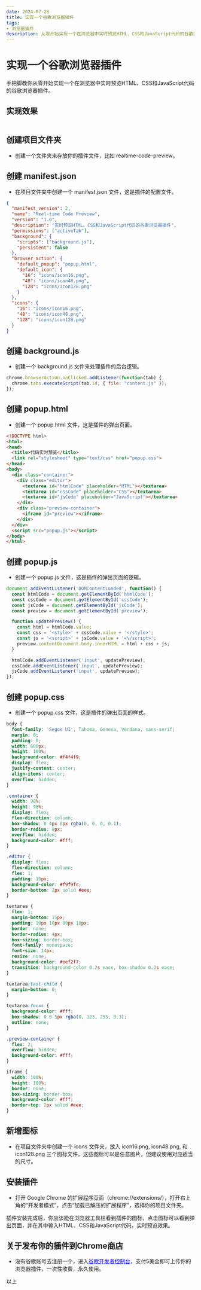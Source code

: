```yaml
---
date: 2024-07-28
title: 实现一个谷歌浏览器插件
tags:
- 浏览器插件
description: 从零开始实现一个在浏览器中实时预览HTML、CSS和JavaScript代码的谷歌浏览器插件。
---
```


# **实现一个谷歌浏览器插件**

手把脚教你从零开始实现一个在浏览器中实时预览HTML、CSS和JavaScript代码的谷歌浏览器插件。

## **实现效果**

<a data-fancybox="gallery" href="https://ice.frostsky.com/2024/07/31/54fa1b8815c6c7ca7071d7aa3e5b49a4.png" data-caption="谷歌浏览器插件">
<img v-lazy="'https://ice.frostsky.com/2024/07/31/54fa1b8815c6c7ca7071d7aa3e5b49a4.png'"/>
</a>

## **创建项目文件夹**

* 创建一个文件夹来存放你的插件文件，比如 realtime-code-preview。

## **创建 manifest.json**

* 在项目文件夹中创建一个 manifest.json 文件，这是插件的配置文件。

```json
{
  "manifest_version": 2,
  "name": "Real-time Code Preview",
  "version": "1.0",
  "description": "实时预览HTML、CSS和JavaScript代码的谷歌浏览器插件",
  "permissions": ["activeTab"],
  "background": {
    "scripts": ["background.js"],
    "persistent": false
  },
  "browser_action": {
    "default_popup": "popup.html",
    "default_icon": {
      "16": "icons/icon16.png",
      "48": "icons/icon48.png",
      "128": "icons/icon128.png"
    }
  },
  "icons": {
    "16": "icons/icon16.png",
    "48": "icons/icon48.png",
    "128": "icons/icon128.png"
  }
}
```

## **创建 background.js**

* 创建一个 background.js 文件来处理插件的后台逻辑。

```javascript
chrome.browserAction.onClicked.addListener(function(tab) {
  chrome.tabs.executeScript(tab.id, { file: "content.js" });
});
```

## **创建 popup.html**

* 创建一个 popup.html 文件，这是插件的弹出页面。

```html
<!DOCTYPE html>
<html>
<head>
  <title>代码实时预览</title>
  <link rel="stylesheet" type="text/css" href="popup.css">
</head>
<body>
  <div class="container">
    <div class="editor">
      <textarea id="htmlCode" placeholder="HTML"></textarea>
      <textarea id="cssCode" placeholder="CSS"></textarea>
      <textarea id="jsCode" placeholder="JavaScript"></textarea>
    </div>
    <div class="preview-container">
      <iframe id="preview"></iframe>
    </div>
  </div>
  <script src="popup.js"></script>
</body>
</html>
```

## **创建 popup.js**

* 创建一个 popup.js 文件，这是插件的弹出页面的逻辑。

```javascript
document.addEventListener('DOMContentLoaded', function() {
  const htmlCode = document.getElementById('htmlCode');
  const cssCode = document.getElementById('cssCode');
  const jsCode = document.getElementById('jsCode');
  const preview = document.getElementById('preview');

  function updatePreview() {
    const html = htmlCode.value;
    const css = '<style>' + cssCode.value + '</style>';
    const js = '<script>' + jsCode.value + '<\/script>';
    preview.contentDocument.body.innerHTML = html + css + js;
  }

  htmlCode.addEventListener('input', updatePreview);
  cssCode.addEventListener('input', updatePreview);
  jsCode.addEventListener('input', updatePreview);
});
```

## **创建 popup.css**

* 创建一个 popup.css 文件，这是插件的弹出页面的样式。
```css
body {
  font-family: 'Segoe UI', Tahoma, Geneva, Verdana, sans-serif;
  margin: 0;
  padding: 0;
  width: 600px;
  height: 100%;
  background-color: #f4f4f9;
  display: flex;
  justify-content: center;
  align-items: center;
  overflow: hidden;
}

.container {
  width: 98%;
  height: 98%;
  display: flex;
  flex-direction: column;
  box-shadow: 0 4px 8px rgba(0, 0, 0, 0.1);
  border-radius: 8px;
  overflow: hidden;
  background-color: #fff;
}

.editor {
  display: flex;
  flex-direction: column;
  flex: 1;
  padding: 10px;
  background-color: #f9f9fc;
  border-bottom: 2px solid #eee;
}

textarea {
  flex: 1;
  margin-bottom: 15px;
  padding: 10px 10px 80px 10px;
  border: none;
  border-radius: 4px;
  box-sizing: border-box;
  font-family: monospace;
  font-size: 14px;
  resize: none;
  background-color: #eef2f7;
  transition: background-color 0.2s ease, box-shadow 0.2s ease;
}

textarea:last-child {
  margin-bottom: 0;
}

textarea:focus {
  background-color: #fff;
  box-shadow: 0 0 5px rgba(0, 123, 255, 0.3);
  outline: none;
}

.preview-container {
  flex: 2;
  overflow: hidden;
  background-color: #fff;
}

iframe {
  width: 100%;
  height: 100%;
  border: none;
  box-sizing: border-box;
  background-color: #fff;
  border-top: 2px solid #eee;
}
```

## **新增图标**

* 在项目文件夹中创建一个 icons 文件夹，放入 icon16.png, icon48.png, 和 icon128.png 三个图标文件。这些图标可以是任意图片，但建议使用对应适当的尺寸。

## **安装插件**

* 打开 Google Chrome 的扩展程序页面（chrome://extensions/），打开右上角的“开发者模式”，点击“加载已解压的扩展程序”，选择你的项目文件夹。


插件安装完成后，你应该能在浏览器工具栏看到插件的图标，点击图标可以看到弹出页面，并在其中输入HTML、CSS和JavaScript代码，实时预览效果。

## **关于发布你的插件到Chrome商店**

* 没有谷歌账号去注册一个，进入<a href="https://chrome.google.com/webstore/devconsole/register" style="color:blue;">谷歌开发者控制台</a>，支付5美金即可上传你的浏览器插件，一次性收费，永久使用。

以上
